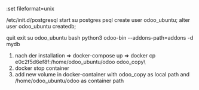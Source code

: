 :set fileformat=unix


/etc/init.d/postgresql start
su postgres
psql
create user odoo_ubuntu;
alter user odoo_ubuntu createdb;

quit
exit
su odoo_ubuntu
bash
python3 odoo-bin --addons-path=addons -d mydb









1. nach der installation => docker-compose up =>  docker cp e0c2f5d6ef8f:/home/odoo_ubuntu/odoo odoo_copy\
2. docker stop container
3. add new volume in docker-container with odoo_copy as local path and /home/odoo_ubuntu/odoo as container path

